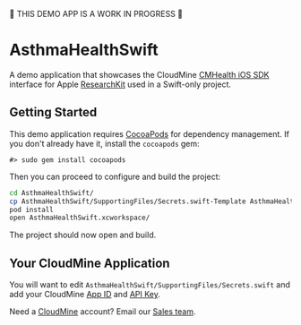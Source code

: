 🚨 THIS DEMO APP IS A WORK IN PROGRESS 🚨

# AsthmaHealthSwift

A demo application that showcases the CloudMine [CMHealth iOS SDK](https://github.com/cloudmine/CMHealthSDK-iOS) interface for Apple [ResearchKit](http://researchkit.org/) used in a Swift-only project.

## Getting Started

This demo application requires [CocoaPods](https://cocoapods.org/) for dependency management.  If you don't already have it, install the `cocoapods` gem:

```
#> sudo gem install cocoapods
```

Then you can proceed to configure and build the project:

```bash
cd AsthmaHealthSwift/
cp AsthmaHealthSwift/SupportingFiles/Secrets.swift-Template AsthmaHealthSwift/SupportingFiles/Secrets.swift
pod install
open AsthmaHealthSwift.xcworkspace/
```

The project should now open and build.

## Your CloudMine Application

You will want to edit `AsthmaHealthSwift/SupportingFiles/Secrets.swift` and add your CloudMine [App ID](https://cloudmine.io/docs/#/getting_started#welcome-to-cloudmine) and [API Key](https://cloudmine.io/docs/#/data_security).

Need a [CloudMine](https://cloudmineinc.com) account?  Email our [Sales team](mailto:sales@cloudmineinc.com).
